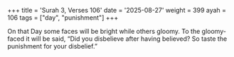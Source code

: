 +++
title = 'Surah 3, Verses 106'
date = '2025-08-27'
weight = 399
ayah = 106
tags = ["day", "punishment"]
+++

On that Day some faces will be bright while others gloomy. To the gloomy-faced it will be said, “Did you disbelieve after having believed? So taste the punishment for your disbelief.”